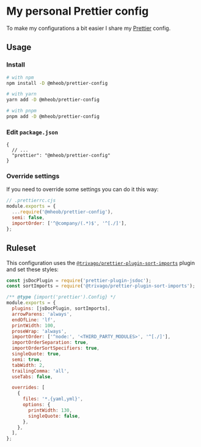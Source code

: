 # My personal Prettier config

To make my configurations a bit easier I share my [Prettier](https://prettier.io) config.

## Usage

### Install

```sh
# with npm
npm install -D @mheob/prettier-config

# with yarn
yarn add -D @mheob/prettier-config

# with pnpm
pnpm add -D @mheob/prettier-config
```

### Edit `package.json`

```jsonc
{
  // ...
  "prettier": "@mheob/prettier-config"
}
```

### Override settings

If you need to override some settings you can do it this way:

```js
// .prettierrc.cjs
module.exports = {
  ...require('@mheob/prettier-config'),
  semi: false,
  importOrder: ['^@company/(.*)$', '^[./]'],
};
```

## Ruleset

This configuration uses the
[`@trivago/prettier-plugin-sort-imports`](https://github.com/trivago/prettier-plugin-sort-imports)
plugin and set these styles:

```js
const jsDocPlugin = require('prettier-plugin-jsdoc');
const sortImports = require('@trivago/prettier-plugin-sort-imports');

/** @type {import('prettier').Config} */
module.exports = {
  plugins: [jsDocPlugin, sortImports],
  arrowParens: 'always',
  endOfLine: 'lf',
  printWidth: 100,
  proseWrap: 'always',
  importOrder: ['^node:', '<THIRD_PARTY_MODULES>', '^[./]'],
  importOrderSeparation: true,
  importOrderSortSpecifiers: true,
  singleQuote: true,
  semi: true,
  tabWidth: 2,
  trailingComma: 'all',
  useTabs: false,

  overrides: [
    {
      files: '*.{yaml,yml}',
      options: {
        printWidth: 130,
        singleQuote: false,
      },
    },
  ],
};
```
